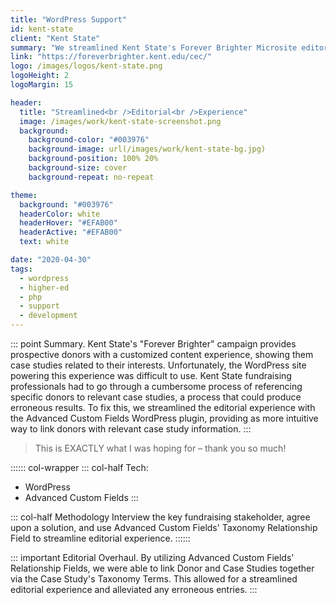 ```yaml
---
title: "WordPress Support"
id: kent-state
client: "Kent State"
summary: "We streamlined Kent State's Forever Brighter Microsite editorial experience."
link: "https://foreverbrighter.kent.edu/cec/"
logo: /images/logos/kent-state.png
logoHeight: 2
logoMargin: 15

header:
  title: "Streamlined<br />Editorial<br />Experience"
  image: /images/work/kent-state-screenshot.png
  background:
    background-color: "#003976"
    background-image: url(/images/work/kent-state-bg.jpg)
    background-position: 100% 20%
    background-size: cover
    background-repeat: no-repeat

theme:
  background: "#003976"
  headerColor: white
  headerHover: "#EFAB00"
  headerActive: "#EFAB00"
  text: white

date: "2020-04-30"
tags:
  - wordpress
  - higher-ed
  - php
  - support
  - development
---
```

::: point Summary.
Kent State's "Forever Brighter" campaign provides prospective donors with a customized content experience, showing them case studies related to their interests. Unfortunately, the WordPress site powering this experience was difficult to use. Kent State fundraising professionals had to go through a cumbersome process of referencing specific donors to relevant case studies, a process that could produce erroneous results.  To fix this, we streamlined the editorial experience with the Advanced Custom Fields WordPress plugin, providing as more intuitive way to link donors with relevant case study information.
:::

> This is EXACTLY what I was hoping for – thank you so much!

:::::: col-wrapper
::: col-half Tech:
* WordPress
* Advanced Custom Fields
:::

::: col-half Methodology
Interview the key fundraising stakeholder, agree upon a solution, and use Advanced Custom Fields' Taxonomy Relationship Field to streamline editorial experience.
::::::

::: important Editorial Overhaul.
By utilizing Advanced Custom Fields' Relationship Fields, we were able to link Donor and Case Studies together via the Case Study's Taxonomy Terms.  This allowed for a streamlined editorial experience and alleviated any erroneous entries.
:::
